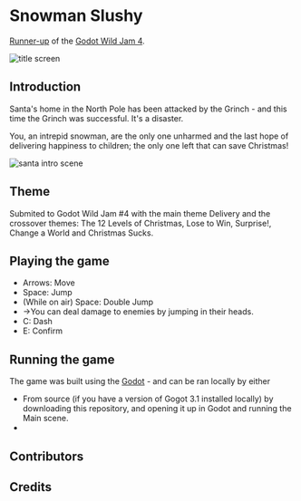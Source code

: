 # Snowman Slushy
[Runner-up](https://itch.io/jam/godot-wild-jam-4/results) of the [Godot Wild Jam 4](https://itch.io/jam/godot-wild-jam-4).

![title screen](docs/title_screen.png)

## Introduction
Santa's home in the North Pole has been attacked by the Grinch - and this time the Grinch was successful. It's a disaster.

You, an intrepid snowman, are the only one unharmed and the last hope of delivering happiness to children; the only one left that can save Christmas!

![santa intro scene](docs/santa_intro.png)

## Theme
Submited to Godot Wild Jam #4 with the main theme Delivery and the crossover themes: The 12 Levels of Christmas, Lose to Win, Surprise!, Change a World and Christmas Sucks.

## Playing the game
* Arrows: Move
* Space: Jump
*   (While on air) Space: Double Jump
*   ->You can deal damage to enemies by jumping in their heads.
* C: Dash
* E: Confirm

## Running the game
The game was built using the [Godot](https://godotengine.org/) - and can be ran locally by either
* From source (if you have a version of Gogot 3.1 installed locally) by downloading this repository, and opening it up in Godot and running the Main scene.
* 

## Contributors

## Credits


